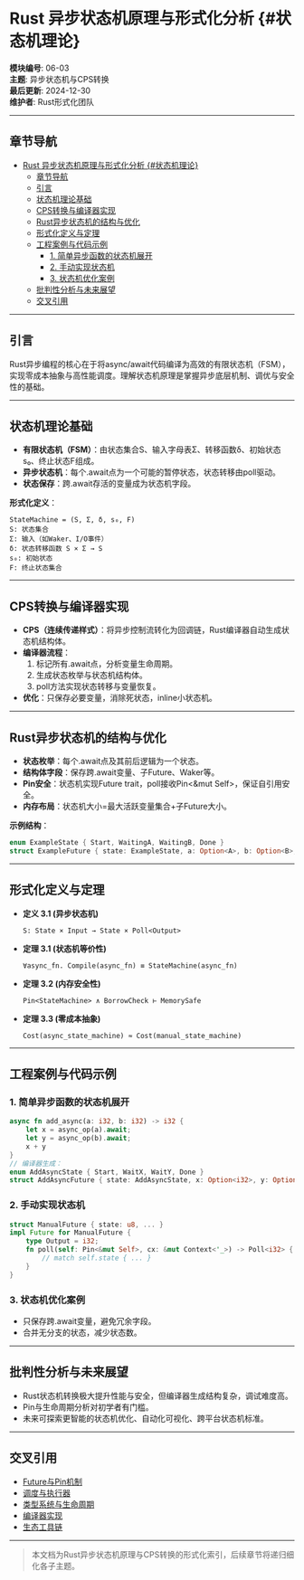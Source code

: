 # Rust 异步状态机原理与形式化分析 {#状态机理论}

**模块编号**: 06-03  
**主题**: 异步状态机与CPS转换  
**最后更新**: 2024-12-30  
**维护者**: Rust形式化团队

---

## 章节导航

- [Rust 异步状态机原理与形式化分析 {#状态机理论}](#rust-异步状态机原理与形式化分析-状态机理论)
  - [章节导航](#章节导航)
  - [引言](#引言)
  - [状态机理论基础](#状态机理论基础)
  - [CPS转换与编译器实现](#cps转换与编译器实现)
  - [Rust异步状态机的结构与优化](#rust异步状态机的结构与优化)
  - [形式化定义与定理](#形式化定义与定理)
  - [工程案例与代码示例](#工程案例与代码示例)
    - [1. 简单异步函数的状态机展开](#1-简单异步函数的状态机展开)
    - [2. 手动实现状态机](#2-手动实现状态机)
    - [3. 状态机优化案例](#3-状态机优化案例)
  - [批判性分析与未来展望](#批判性分析与未来展望)
  - [交叉引用](#交叉引用)

---

## 引言

Rust异步编程的核心在于将async/await代码编译为高效的有限状态机（FSM），实现零成本抽象与高性能调度。理解状态机原理是掌握异步底层机制、调优与安全性的基础。

---

## 状态机理论基础

- **有限状态机（FSM）**：由状态集合S、输入字母表Σ、转移函数δ、初始状态s₀、终止状态F组成。
- **异步状态机**：每个.await点为一个可能的暂停状态，状态转移由poll驱动。
- **状态保存**：跨.await存活的变量成为状态机字段。

**形式化定义**：

```text
StateMachine = (S, Σ, δ, s₀, F)
S: 状态集合
Σ: 输入（如Waker、I/O事件）
δ: 状态转移函数 S × Σ → S
s₀: 初始状态
F: 终止状态集合
```

---

## CPS转换与编译器实现

- **CPS（连续传递样式）**：将异步控制流转化为回调链，Rust编译器自动生成状态机结构体。
- **编译器流程**：
  1. 标记所有.await点，分析变量生命周期。
  2. 生成状态枚举与状态机结构体。
  3. poll方法实现状态转移与变量恢复。
- **优化**：只保存必要变量，消除死状态，inline小状态机。

---

## Rust异步状态机的结构与优化

- **状态枚举**：每个.await点及其前后逻辑为一个状态。
- **结构体字段**：保存跨.await变量、子Future、Waker等。
- **Pin安全**：状态机实现Future trait，poll接收Pin<&mut Self>，保证自引用安全。
- **内存布局**：状态机大小=最大活跃变量集合+子Future大小。

**示例结构**：

```rust
enum ExampleState { Start, WaitingA, WaitingB, Done }
struct ExampleFuture { state: ExampleState, a: Option<A>, b: Option<B>, ... }
```

---

## 形式化定义与定理

- **定义 3.1 (异步状态机)**

  ```text
  S: State × Input → State × Poll<Output>
  ```

- **定理 3.1 (状态机等价性)**

  ```text
  ∀async_fn. Compile(async_fn) ≡ StateMachine(async_fn)
  ```

- **定理 3.2 (内存安全性)**

  ```text
  Pin<StateMachine> ∧ BorrowCheck ⊢ MemorySafe
  ```

- **定理 3.3 (零成本抽象)**

  ```text
  Cost(async_state_machine) ≈ Cost(manual_state_machine)
  ```

---

## 工程案例与代码示例

### 1. 简单异步函数的状态机展开

```rust
async fn add_async(a: i32, b: i32) -> i32 {
    let x = async_op(a).await;
    let y = async_op(b).await;
    x + y
}
// 编译器生成：
enum AddAsyncState { Start, WaitX, WaitY, Done }
struct AddAsyncFuture { state: AddAsyncState, x: Option<i32>, y: Option<i32>, ... }
```

### 2. 手动实现状态机

```rust
struct ManualFuture { state: u8, ... }
impl Future for ManualFuture {
    type Output = i32;
    fn poll(self: Pin<&mut Self>, cx: &mut Context<'_>) -> Poll<i32> {
        // match self.state { ... }
    }
}
```

### 3. 状态机优化案例

- 只保存跨.await变量，避免冗余字段。
- 合并无分支的状态，减少状态数。

---

## 批判性分析与未来展望

- Rust状态机转换极大提升性能与安全，但编译器生成结构复杂，调试难度高。
- Pin与生命周期分析对初学者有门槛。
- 未来可探索更智能的状态机优化、自动化可视化、跨平台状态机标准。

---

## 交叉引用

- [Future与Pin机制](./01_formal_async_system.md)
- [调度与执行器](./02_async_theory.md)
- [类型系统与生命周期](../02_type_system/)
- [编译器实现](../24_compiler_internals/)
- [生态工具链](../26_toolchain_ecosystem/)

---

> 本文档为Rust异步状态机原理与CPS转换的形式化索引，后续章节将递归细化各子主题。
